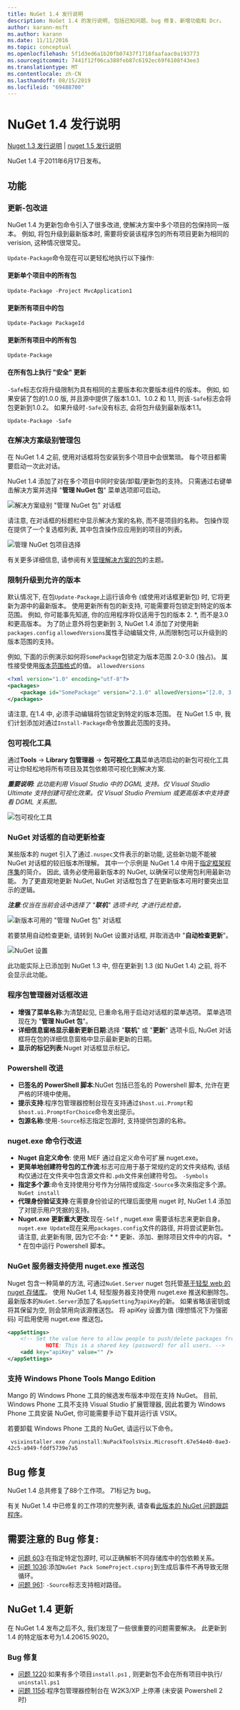 ```yaml
---
title: NuGet 1.4 发行说明
description: NuGet 1.4 的发行说明, 包括已知问题、bug 修复、新增功能和 Dcr。
author: karann-msft
ms.author: karann
ms.date: 11/11/2016
ms.topic: conceptual
ms.openlocfilehash: 5f1d3ed6a1b20fb07437f1718faafaac0a193773
ms.sourcegitcommit: 7441f12f06ca380feb87c6192ec69f6108f43ee3
ms.translationtype: MT
ms.contentlocale: zh-CN
ms.lasthandoff: 08/15/2019
ms.locfileid: "69488700"
---
```

# <a name="nuget-14-release-notes"></a>NuGet 1.4 发行说明

[Nuget 1.3 发行说明](../release-notes/nuget-1.3.md) | [nuget 1.5 发行说明](../release-notes/nuget-1.5.md)

NuGet 1.4 于2011年6月17日发布。

## <a name="features"></a>功能

### <a name="update-package-improvements"></a>更新-包改进
NuGet 1.4 为更新包命令引入了很多改进, 使解决方案中多个项目的包保持同一版本。 例如, 将包升级到最新版本时, 需要将安装该程序包的所有项目更新为相同的 verision, 这种情况很常见。

`Update-Package`命令现在可以更轻松地执行以下操作:

#### <a name="update-all-packages-in-a-single-project"></a>更新单个项目中的所有包

    Update-Package -Project MvcApplication1

#### <a name="update-a-package-in-all-projects"></a>更新所有项目中的包

    Update-Package PackageId

#### <a name="update-all-packages-in-all-projects"></a>更新所有项目中的所有包

    Update-Package

#### <a name="perform-a-safe-update-on-all-packages"></a>在所有包上执行 "安全" 更新
`-Safe`标志仅将升级限制为具有相同的主要版本和次要版本组件的版本。 例如, 如果安装了包的1.0.0 版, 并且源中提供了版本1.0.1、1.0.2 和 1.1, 则该`-Safe`标志会将包更新到1.0.2。 如果升级时`-Safe`没有标志, 会将包升级到最新版本1.1。

    Update-Package -Safe

### <a name="managing-packages-at-the-solution-level"></a>在解决方案级别管理包
在 NuGet 1.4 之前, 使用对话框将包安装到多个项目中会很繁琐。 每个项目都需要启动一次此对话。

NuGet 1.4 添加了对在多个项目中同时安装/卸载/更新包的支持。 只需通过右键单击解决方案并选择 "**管理 NuGet 包**" 菜单选项即可启动。

![解决方案级别 "管理 NuGet 包" 对话框](./media/manage-nuget-packages-solution-dialog.png)

请注意, 在对话框的标题栏中显示解决方案的名称, 而不是项目的名称。
包操作现在提供了一个复选框列表, 其中包含操作应应用到的项目的列表。

![管理 NuGet 包项目选择](./media/manage-nuget-packages-project-selection.png)

有关更多详细信息, 请参阅有关[管理解决方案的包](../consume-packages/install-use-packages-visual-studio.md#manage-packages-for-the-solution)的主题。

### <a name="constraining-upgrades-to-allowed-versions"></a>限制升级到允许的版本
默认情况下, 在包`Update-Package`上运行该命令 (或使用对话框更新包) 时, 它将更新为源中的最新版本。 使用更新所有包的新支持, 可能需要将包锁定到特定的版本范围。 例如, 你可能事先知道, 你的应用程序将仅适用于包的版本 2. *, 而不是3.0 和更高版本。 为了防止意外将包更新到 3, NuGet 1.4 添加了对使用新`packages.config` `allowedVersions`属性手动编辑文件, 从而限制包可以升级到的版本范围的支持。

例如, 下面的示例演示如何将`SomePackage`包锁定为版本范围 2.0-3.0 (独占)。
属性接受使用[版本范围格式](../concepts/package-versioning.md#version-ranges-and-wildcards)的值。 `allowedVersions`

```xml
<?xml version="1.0" encoding="utf-8"?>
<packages>
    <package id="SomePackage" version="2.1.0" allowedVersions="[2.0, 3.0)" />
</packages>
```

请注意, 在1.4 中, 必须手动编辑将包锁定到特定的版本范围。 在 NuGet 1.5 中, 我们计划添加对通过`Install-Package`命令放置此范围的支持。

### <a name="package-visualizer"></a>包可视化工具
通过**Tools** -> **Library 包管理器** -> **包可视化工具**菜单选项启动的新包可视化工具可让你轻松地将所有项目及其包依赖项可视化到解决方案.

_**重要说明:** 此功能利用 Visual Studio 中的 DGML 支持。仅 Visual Studio Ultimate 支持创建可视化效果。仅 Visual Studio Premium 或更高版本中支持查看 DGML 关系图。_

![包可视化工具](./media/package-visualizer.png)

### <a name="automatic-update-check-for-the-nuget-dialog"></a>NuGet 对话框的自动更新检查
某些版本的 nuget 引入了通过`.nuspec`文件表示的新功能, 这些新功能不能被 NuGet 对话框的较旧版本所理解。
其中一个示例是 NuGet 1.4 中用于[指定框架程序集](../release-notes/nuget-1.2.md#framework-assembly-refs)的简介。
因此, 请务必使用最新版本的 NuGet, 以确保可以使用包利用最新功能。
为了更直观地更新 NuGet, NuGet 对话框包含了在更新版本可用时要突出显示的逻辑。

_**注意**:仅当在当前会话中选择了 "**联机**" 选项卡时, 才进行此检查。_

![新版本可用的 "管理 NuGet 包" 对话框](./media/manage-nuget-packages-update-notification.png)

若要禁用自动检查更新, 请转到 NuGet 设置对话框, 并取消选中 "**自动检查更新**"。

![NuGet 设置](./media/nuget-settings.png)

此功能实际上已添加到 NuGet 1.3 中, 但在更新到 1.3 (如 NuGet 1.4) 之前, 将不会显示此功能。

### <a name="package-manager-dialog-improvements"></a>程序包管理器对话框改进
* **增强了菜单名称**:为清楚起见, 已重命名用于启动对话框的菜单选项。 菜单选项现在为 "**管理 NuGet 包**"。
* **详细信息窗格显示最新更新日期**:选择 "**联机**" 或 "**更新**" 选项卡后, NuGet 对话框将在包的详细信息窗格中显示最新更新的日期。
* **显示的标记列表**:Nuget 对话框显示标记。

### <a name="powershell-improvements"></a>Powershell 改进
* **已签名的 PowerShell 脚本**:NuGet 包括已签名的 Powershell 脚本, 允许在更严格的环境中使用。
* **提示支持**:程序包管理器控制台现在支持通过`$host.ui.Prompt`和`$host.ui.PromptForChoice`命令发出提示。
* **包源名称**:使用`-Source`标志指定包源时, 支持提供包源的名称。

### <a name="nugetexe-command-line-improvements"></a>nuget.exe 命令行改进
* **Nuget 自定义命令**: 使用 MEF 通过自定义命令可扩展 nuget.exe。
* **更简单地创建符号包的工作流**:标志可应用于基于常规约定的文件夹结构, 该结构仅通过在文件夹中包含源文件和`.pdb`文件来创建符号包。 `-Symbols`
* **指定多个源**:命令支持使用分号作为分隔符或指定`-Source`多次来指定多个源。 `NuGet install`
* **代理身份验证支持**:在需要身份验证的代理后面使用 nuget 时, NuGet 1.4 添加了对提示用户凭据的支持。
* **Nuget.exe 更新重大更改**:现在`-Self` , nuget.exe 需要该标志来更新自身。 `nuget.exe Update`现在采用`packages.config`文件的路径, 并将尝试更新包。 请注意, 此更新有限, 因为它不会: * * 更新、添加、删除项目文件中的内容。
\* * 在包中运行 Powershell 脚本。

### <a name="nuget-server-support-for-pushing-packages-using-nugetexe"></a>NuGet 服务器支持使用 nuget.exe 推送包
Nuget 包含一种简单的方法, 可通过`NuGet.Server` nuget 包托管[基于轻型 web 的 nuget 存储库](../hosting-packages/nuget-server.md)。 使用 NuGet 1.4, 轻型服务器支持使用 nuget.exe 推送和删除包。
最新版本的`NuGet.Server`添加了名`appSetting`为`apiKey`的新。 如果省略该密钥或将其保留为空, 则会禁用向该源推送包。 将 apiKey 设置为值 (理想情况下为强密码) 可启用使用 nuget.exe 推送包。

```xml
<appSettings>
    <!-- Set the value here to allow people to push/delete packages from the server.
            NOTE: This is a shared key (password) for all users. -->
    <add key="apiKey" value="" />
</appSettings>
```

### <a name="support-for-windows-phone-tools-mango-edition"></a>支持 Windows Phone Tools Mango Edition
Mango 的 Windows Phone 工具的候选发布版本中现在支持 NuGet。
目前, Windows Phone 工具不支持 Visual Studio 扩展管理器, 因此若要为 Windows Phone 工具安装 NuGet, 你可能需要手动下载并运行该 VSIX。

若要卸载 Windows Phone 工具的 NuGet, 请运行以下命令。

     vsixinstaller.exe /uninstall:NuPackToolsVsix.Microsoft.67e54e40-0ae3-42c5-a949-fddf5739e7a5

## <a name="bug-fixes"></a>Bug 修复
NuGet 1.4 总共修复了88个工作项。 71标记为 bug。

有关 NuGet 1.4 中已修复的工作项的完整列表, 请查看[此版本的 NuGet 问题跟踪程序](http://nuget.codeplex.com/workitem/list/advanced?keyword=&status=All&type=All&priority=All&release=NuGet%201.4&assignedTo=All&component=All&sortField=LastUpdatedDate&sortDirection=Descending&page=0)。

## <a name="bug-fixes-worth-noting"></a>需要注意的 Bug 修复:

* [问题 603](http://nuget.codeplex.com/workitem/603):在指定特定包源时, 可以正确解析不同存储库中的包依赖关系。
* [问题 1036](http://nuget.codeplex.com/workitem/1036):添加`NuGet Pack SomeProject.csproj`到生成后事件不再导致无限循环。
* [问题 961](http://nuget.codeplex.com/workitem/961): `-Source`标志支持相对路径。

## <a name="nuget-14-update"></a>NuGet 1.4 更新
在 NuGet 1.4 发布之后不久, 我们发现了一些很重要的问题需要解决。
此更新到1.4 的特定版本号为1.4.20615.9020。

### <a name="bug-fixes"></a>Bug 修复
* [问题 1220](http://nuget.codeplex.com/workitem/1220):如果有多个项目`install.ps1` , 则更新包不会在所有项目中执行/ `uninstall.ps1`
* [问题 1156](http://nuget.codeplex.com/workitem/1156):程序包管理器控制台在 W2K3/XP 上停滞 (未安装 Powershell 2 时)
